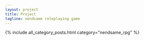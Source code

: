 ```yaml
---
layout: project
title: Project
tagline: nendsame roleplaying game
---
```


{% include all_category_posts.html category="nendsame_rpg" %}

